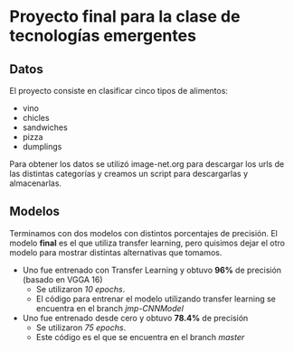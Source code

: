 # Proyecto final para la clase de tecnologías emergentes

## Datos

El proyecto consiste en clasificar cinco tipos de alimentos:
* vino
* chicles
* sandwiches
* pizza
* dumplings

Para obtener los datos se utilizó image-net.org para descargar los urls de las distintas categorías y creamos un script para descargarlas y almacenarlas.


## Modelos

Terminamos con dos modelos con distintos porcentajes de precisión.
El modelo **final** es el que utiliza transfer learning, pero quisimos dejar el otro modelo para mostrar distintas alternativas que tomamos.
* Uno fue entrenado con Transfer Learning y obtuvo **96%** de precisión (basado en VGGA 16)
  * Se utilizaron *10 epochs*.
  * El código para entrenar el modelo utilizando transfer learning se encuentra en el branch *jmp-CNNModel*
* Uno fue entrenado desde cero y obtuvo **78.4%** de precisión
  * Se utilizaron *75 epochs*.
  * Este código es el que se encuentra en el branch *master*
